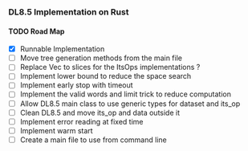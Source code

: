### DL8.5 Implementation on Rust


#### TODO Road Map

- [x] Runnable Implementation
- [ ] Move tree generation methods from the main file
- [ ] Replace Vec to slices for the ItsOps implementations ?
- [ ] Implement lower bound to reduce the space search
- [ ] Implement early stop with timeout
- [ ] Implement the valid words and limit trick to reduce computation
- [ ] Allow DL8.5 main class to use generic types for dataset and its_op
- [ ] Clean DL8.5 and move its_op and data outside it
- [ ] Implement error reading at fixed time
- [ ] Implement warm start
- [ ] Create a main file to use from command line
